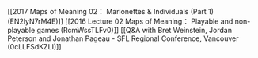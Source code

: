 [[2017 Maps of Meaning 02： Marionettes & Individuals (Part 1) (EN2lyN7rM4E)]]
[[2016 Lecture 02 Maps of Meaning： Playable and non-playable games (RcmWssTLFv0)]]
[[Q&A with Bret Weinstein, Jordan Peterson and Jonathan Pageau - SFL Regional Conference, Vancouver (0cLLFSdKZLI)]]